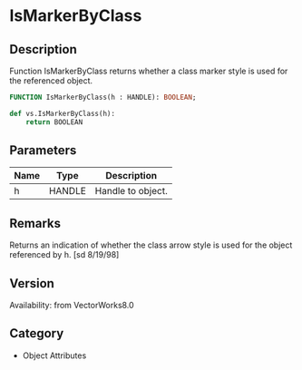 # IsMarkerByClass

## Description
Function IsMarkerByClass returns whether a class marker style is used for the referenced object.

```pascal
FUNCTION IsMarkerByClass(h : HANDLE): BOOLEAN;
```

```python
def vs.IsMarkerByClass(h):
    return BOOLEAN
```

## Parameters
|Name|Type|Description|
|---|---|---|
|h|HANDLE|Handle to object.|

## Remarks
Returns an indication of whether the class arrow style is used for the object referenced by h.
[sd  8/19/98]

## Version
Availability: from VectorWorks8.0

## Category
* Object Attributes


